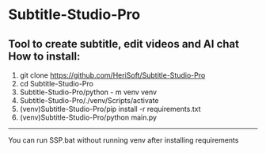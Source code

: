 # Subtitle-Studio-Pro
Tool to create subtitle, edit videos and AI chat
How to install:
----------------
1. git clone https://github.com/HeriSoft/Subtitle-Studio-Pro
2. cd Subtitle-Studio-Pro
3. Subtitle-Studio-Pro/python - m venv venv
4. Subtitle-Studio-Pro/./venv/Scripts/activate
5. (venv)Subtitle-Studio-Pro/pip install -r requirements.txt
6. (venv)Subtitle-Studio-Pro/python main.py
------------------
You can run SSP.bat without running venv after installing requirements
